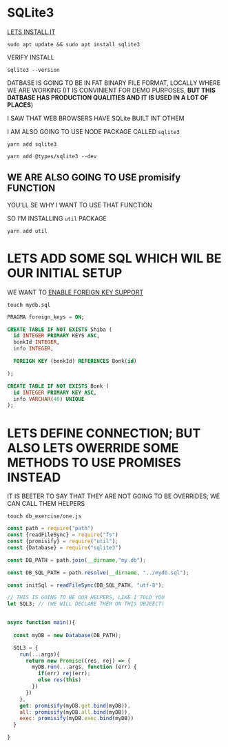 # SQLite3

[LETS INSTALL IT](https://www.digitalocean.com/community/tutorials/how-to-install-and-use-sqlite-on-ubuntu-20-04)

```
sudo apt update && sudo apt install sqlite3
```

VERIFY INSTALL

```
sqlite3 --version
```

DATBASE IS GOING TO BE IN FAT BINARY FILE FORMAT, LOCALLY WHERE WE ARE WORKING (IT IS CONVINIENT FOR DEMO PURPOSES, **BUT THIS DATBASE HAS PRODUCTION QUALITIES AND IT IS USED IN A LOT OF PLACES**)

I SAW THAT WEB BROWSERS HAVE SQLite BUILT INT OTHEM

I AM ALSO GOING TO USE NODE PACKAGE CALLED `sqlite3`

```
yarn add sqlite3
```

```
yarn add @types/sqlite3 --dev
```

## WE ARE ALSO GOING TO USE promisify FUNCTION

YOU'LL SE WHY I WANT TO USE THAT FUNCTION

SO I'M INSTALLING `util` PACKAGE

```
yarn add util
```

# LETS ADD SOME SQL WHICH WIL BE OUR INITIAL SETUP

WE WANT TO [ENABLE FOREIGN KEY SUPPORT](https://www.sqlite.org/foreignkeys.html#fk_enable)

```
touch mydb.sql
```

```sql
PRAGMA foreign_keys = ON;

CREATE TABLE IF NOT EXISTS Shiba (
  id INTEGER PRIMARY KEYS ASC,
  bonkId INTEGER,
  info INTEGER,

  FOREIGN KEY (bonkId) REFERENCES Bonk(id)

);

CREATE TABLE IF NOT EXISTS Bonk (
  id INTEGER PRIMARY KEY ASC,
  info VARCHAR(40) UNIQUE
);
```

# LETS DEFINE CONNECTION; BUT ALSO LETS OWERRIDE SOME METHODS TO USE PROMISES INSTEAD

IT IS BEETER TO SAY THAT THEY ARE NOT GOING TO BE OVERRIDES; WE CAN CALL THEM HELPERS

```
touch db_exercise/one.js
```

```js
const path = require("path")
const {readFileSync} = require("fs")
const {promisify} = require("util");
const {Database} = require("sqlite3")

const DB_PATH = path.join(__dirname,"my.db");

const DB_SQL_PATH = path.resolve(__dirname, "../mydb.sql");

const initSql = readFileSync(DB_SQL_PATH, "utf-8");

// THIS IS GOING TO BE OUR HELPERS, LIKE I TOLD YOU
let SQL3; // (WE WILL DECLARE THEM ON THIS OBJEECT)


async function main(){
  
  const myDB = new Database(DB_PATH);

  SQL3 = {
    run(...args){
      return new Promise((res, rej) => {
        myDB.run(...args, function (err) {
          if(err) rej(err);
          else res(this)
        })
      })
    },
    get: promisify(myDB.get.bind(myDB)),
    all: promisify(myDB.all.bind(myDB)),
    exec: promisify(myDB.exec.bind(myDB))
  }

}

```


